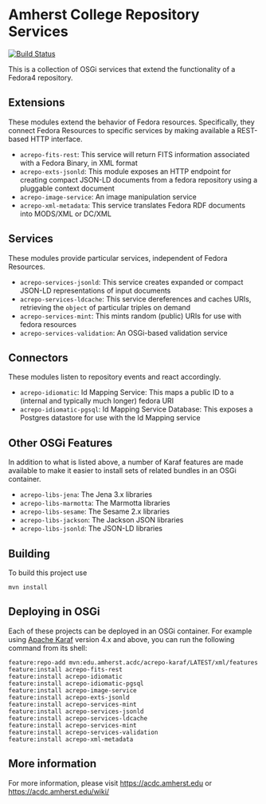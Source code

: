 Amherst College Repository Services
===================================

[![Build Status](https://travis-ci.org/acoburn/repository-extension-services.png?branch=master)](https://travis-ci.org/acoburn/repository-extension-services)

This is a collection of OSGi services that extend the functionality of a Fedora4 repository.

Extensions
----------

These modules extend the behavior of Fedora resources. Specifically, they connect Fedora Resources to specific services
by making available a REST-based HTTP interface.

* `acrepo-fits-rest`: This service will return FITS information associated with a Fedora Binary, in XML format
* `acrepo-exts-jsonld`: This module exposes an HTTP endpoint for creating compact JSON-LD documents from a fedora repository using a pluggable context document
* `acrepo-image-service`: An image manipulation service
* `acrepo-xml-metadata`: This service translates Fedora RDF documents into MODS/XML or DC/XML

Services
--------

These modules provide particular services, independent of Fedora Resources.

* `acrepo-services-jsonld`: This service creates expanded or compact JSON-LD representations of input documents
* `acrepo-services-ldcache`: This service dereferences and caches URIs, retrieving the `object` of particular triples on demand
* `acrepo-services-mint`: This mints random (public) URIs for use with fedora resources
* `acrepo-services-validation`: An OSGi-based validation service

Connectors
----------

These modules listen to repository events and react accordingly.

* `acrepo-idiomatic`: Id Mapping Service: This maps a public ID to a (internal and typically much longer) fedora URI
* `acrepo-idiomatic-pgsql`: Id Mapping Service Database: This exposes a Postgres datastore for use with the Id Mapping service

Other OSGi Features
-------------------

In addition to what is listed above, a number of Karaf features are made available to make it easier to install
sets of related bundles in an OSGi container.

* `acrepo-libs-jena`: The Jena 3.x libraries
* `acrepo-libs-marmotta`: The Marmotta libraries
* `acrepo-libs-sesame`: The Sesame 2.x libraries
* `acrepo-libs-jackson`: The Jackson JSON libraries
* `acrepo-libs-jsonld`: The JSON-LD libraries

Building
--------

To build this project use

    mvn install

Deploying in OSGi
-----------------

Each of these projects can be deployed in an OSGi container. For example using
[Apache Karaf](http://karaf.apache.org) version 4.x and above, you can run the following
command from its shell:

    feature:repo-add mvn:edu.amherst.acdc/acrepo-karaf/LATEST/xml/features
    feature:install acrepo-fits-rest
    feature:install acrepo-idiomatic
    feature:install acrepo-idiomatic-pgsql
    feature:install acrepo-image-service
    feature:install acrepo-exts-jsonld
    feature:install acrepo-services-mint
    feature:install acrepo-services-jsonld
    feature:install acrepo-services-ldcache
    feature:install acrepo-services-mint
    feature:install acrepo-services-validation
    feature:install acrepo-xml-metadata

More information
----------------

For more information, please visit https://acdc.amherst.edu or https://acdc.amherst.edu/wiki/

